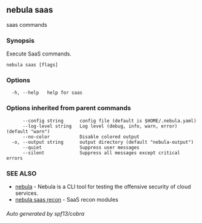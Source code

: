 ## nebula saas

saas commands

### Synopsis

Execute SaaS commands.

```
nebula saas [flags]
```

### Options

```
  -h, --help   help for saas
```

### Options inherited from parent commands

```
      --config string      config file (default is $HOME/.nebula.yaml)
      --log-level string   Log level (debug, info, warn, error) (default "warn")
      --no-color           Disable colored output
  -o, --output string      output directory (default "nebula-output")
      --quiet              Suppress user messages
      --silent             Suppress all messages except critical errors
```

### SEE ALSO

* [nebula](nebula.md)	 - Nebula is a CLI tool for testing the offensive security of cloud services.
* [nebula saas recon](nebula_saas_recon.md)	 - SaaS recon modules

###### Auto generated by spf13/cobra
